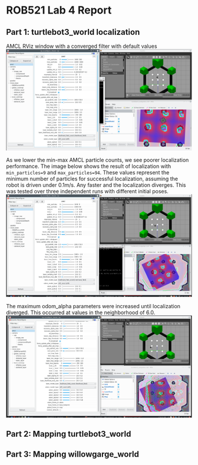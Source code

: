 # ROB521 Lab 4 Report


## Part 1: turtlebot3_world localization

AMCL RViz window with a converged filter with default values
![AMCL Default Converged](captures/amcl-default-converged.png)

As we lower the min-max AMCL particle counts, we see poorer localization performance. The image below shows the result of localization with `min_particles=9` and
`max_particles=94`. These values represent the minimum number of particles for successful localization, assuming the robot is driven under 0.1m/s. Any faster and the localization diverges. This was tested over three independent runs with different initial poses.
![Poor Localization with lower particle count](captures/low-particle-count.png)

The maximum odom_alpha parameters were increased until localization diverged. This occurred at values in the neighborhood of 6.0.
![odom-alpha](captures/odom-alpha.png)

## Part 2: Mapping turtlebot3_world


## Part 3: Mapping willowgarge_world
